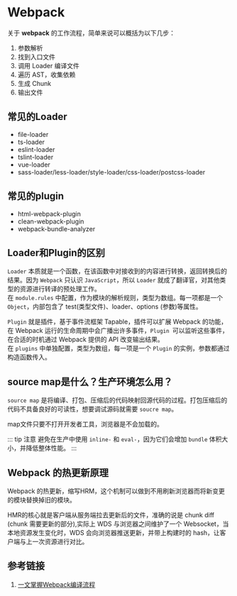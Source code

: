 # Webpack

关于 **webpack** 的工作流程，简单来说可以概括为以下几步：
1. 参数解析
2. 找到入口文件
3. 调用 Loader 编译文件
4. 遍历 AST，收集依赖
5. 生成 Chunk
6. 输出文件


## 常见的Loader
- file-loader
- ts-loader
- eslint-loader
- tslint-loader
- vue-loader
- sass-loader/less-loader/style-loader/css-loader/postcss-loader

## 常见的plugin
- html-webpack-plugin
- clean-webpack-plugin
- webpack-bundle-analyzer

## Loader和Plugin的区别
`Loader` 本质就是一个函数，在该函数中对接收到的内容进行转换，返回转换后的结果。因为 `Webpack` 只认识 `JavaScript`，所以 `Loader` 就成了翻译官，对其他类型的资源进行转译的预处理工作。  
在 `module.rules` 中配置，作为模块的解析规则，类型为数组。每一项都是一个 `Object`，内部包含了 test(类型文件)、loader、options (参数)等属性。

`Plugin` 就是插件，基于事件流框架 Tapable，插件可以扩展 Webpack 的功能，在 Webpack 运行的生命周期中会广播出许多事件，`Plugin `可以监听这些事件，在合适的时机通过 Webpack 提供的 API 改变输出结果。  
在 `plugins` 中单独配置，类型为数组，每一项是一个 `Plugin` 的实例，参数都通过构造函数传入。


## source map是什么？生产环境怎么用？
`source map` 是将编译、打包、压缩后的代码映射回源代码的过程。打包压缩后的代码不具备良好的可读性，想要调试源码就需要 `soucre map`。

map文件只要不打开开发者工具，浏览器是不会加载的。

::: tip 注意
避免在生产中使用 `inline-` 和 `eval-`，因为它们会增加 `bundle` 体积大小，并降低整体性能。
:::

## Webpack 的热更新原理
Webpack 的热更新，缩写HRM，这个机制可以做到不用刷新浏览器而将新变更的模块替换掉旧的模块。

HMR的核心就是客户端从服务端拉去更新后的文件，准确的说是 chunk diff (chunk 需要更新的部分),实际上 WDS 与浏览器之间维护了一个 Websocket，当本地资源发生变化时，WDS 会向浏览器推送更新，并带上构建时的 hash，让客户端与上一次资源进行对比。

## 参考链接
1. [一文掌握Webpack编译流程](https://mp.weixin.qq.com/s?__biz=MzI0MTUxOTE5NQ==&mid=2247484030&idx=1&sn=d630d4b3995bbfd50f99e781074acfeb)